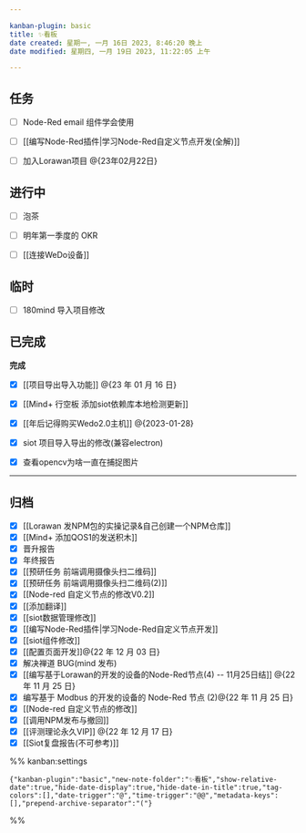 ```yaml
---

kanban-plugin: basic
title: ✨看板
date created: 星期一, 一月 16日 2023, 8:46:20 晚上
date modified: 星期四, 一月 19日 2023, 11:22:05 上午

---
```


## 任务

- [ ] Node-Red email 组件学会使用
- [ ] [[编写Node-Red插件|学习Node-Red自定义节点开发(全解)]]
- [ ] 加入Lorawan项目 @{23年02月22日}


## 进行中

- [ ] 泡茶
- [ ] 明年第一季度的 OKR
- [ ] [[连接WeDo设备]]


## 临时

- [ ] 180mind 导入项目修改


## 已完成

**完成**
- [x] [[项目导出导入功能]] @{23 年 01 月 16 日}
- [x] [[Mind+ 行空板 添加siot依赖库本地检测更新]]
- [x] [[年后记得购买Wedo2.0主机]] @{2023-01-28}
- [x] siot 项目导入导出的修改(兼容electron)
- [x] 查看opencv为啥一直在捕捉图片


***

## 归档

- [x] [[Lorawan 发NPM包的实操记录&自己创建一个NPM仓库]]
- [x] [[Mind+ 添加QOS1的发送积木]]
- [x] 晋升报告
- [x] 年终报告
- [x] [[预研任务  前端调用摄像头扫二维码]]
- [x] [[预研任务 前端调用摄像头扫二维码(2)]]
- [x] [[Node-red 自定义节点的修改V0.2]]
- [x] [[添加翻译]]
- [x] [[siot数据管理修改]]
- [x] [[编写Node-Red插件|学习Node-Red自定义节点开发]]
- [x] [[siot组件修改]]
- [x] [[配置页面开发]]@{22 年 12 月 03 日}
- [x] 解决禅道 BUG(mind 发布)
- [x] [[编写基于Lorawan的开发的设备的Node-Red节点(4) -- 11月25日结]] @{22 年 11 月 25 日}
- [x] 编写基于 Modbus 的开发的设备的 Node-Red 节点 (2)@{22 年 11 月 25 日}
- [x] [[Node-red 自定义节点的修改]]
- [x] [[调用NPM发布与撤回]]
- [x] [[评测理论永久VIP]] @{22 年 12 月 17 日}
- [x] [[Siot复盘报告(不可参考)]]

%% kanban:settings
```
{"kanban-plugin":"basic","new-note-folder":"✨看板","show-relative-date":true,"hide-date-display":true,"hide-date-in-title":true,"tag-colors":[],"date-trigger":"@","time-trigger":"@@","metadata-keys":[],"prepend-archive-separator":"("}
```
%%